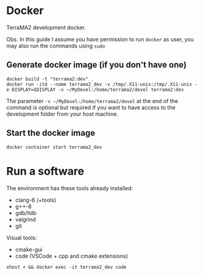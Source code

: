 # Docker
TerraMA2 development docker.

Obs. In this guide I assume you have permission to run `docker` as user, you may also run the commands using `sudo`

## Generate docker image (if you don't have one)

```
docker build -t "terrama2:dev" .
docker run -itd --name terrama2_dev -v /tmp/.X11-unix:/tmp/.X11-unix -e DISPLAY=$DISPLAY -v ~/MyDevel:/home/terrama2/devel terrama2:dev
```

The parameter `-v ~/MyDevel:/home/terrama2/devel` at the end of the command is optional but required if you want to have access to the development folder from your host machine.

## Start the docker image

```
docker container start terrama2_dev
```

# Run a software

The environment has these tools already installed:
  - clang-6 (+tools)
  - g++-8
  - gdb/lldb
  - valgrind
  - git

Visual tools:
  - cmake-gui
  - code (VSCode + cpp and cmake extensions)

```
xhost + && docker exec -it terrama2_dev code
```
